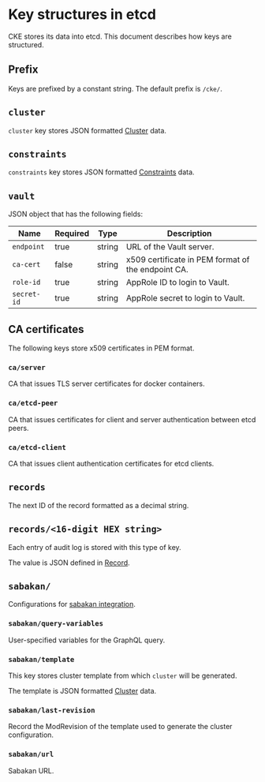 Key structures in etcd
======================

CKE stores its data into etcd.
This document describes how keys are structured.

Prefix
------

Keys are prefixed by a constant string.
The default prefix is `/cke/`.

`cluster`
---------

`cluster` key stores JSON formatted [Cluster](cluster.md) data.

`constraints`
-------------

`constraints` key stores JSON formatted [Constraints](constraints.md) data.

<a name="vault"></a>
`vault`
-------

JSON object that has the following fields:

Name        | Required | Type | Description
----------- | -------- | ---- | -----------
`endpoint`  | true  | string | URL of the Vault server.
`ca-cert`   | false | string | x509 certificate in PEM format of the endpoint CA.
`role-id`   | true  | string | AppRole ID to login to Vault.
`secret-id` | true  | string | AppRole secret to login to Vault.

CA certificates
---------------

The following keys store x509 certificates in PEM format.

### `ca/server`

CA that issues TLS server certificates for docker containers.

### `ca/etcd-peer`

CA that issues certificates for client and server authentication between etcd peers.

### `ca/etcd-client`

CA that issues client authentication certificates for etcd clients.

`records`
----------

The next ID of the record formatted as a decimal string.

`records/<16-digit HEX string>`
-------------------------------

Each entry of audit log is stored with this type of key.

The value is JSON defined in [Record](record.md).

`sabakan/`
----------

Configurations for [sabakan integration](sabakan-integration.md).

### `sabakan/query-variables`

User-specified variables for the GraphQL query.

### `sabakan/template`

This key stores cluster template from which `cluster` will be generated.

The template is JSON formatted [Cluster](cluster.md) data.

### `sabakan/last-revision`

Record the ModRevision of the template used to generate the cluster
configuration.

### `sabakan/url`

Sabakan URL.
